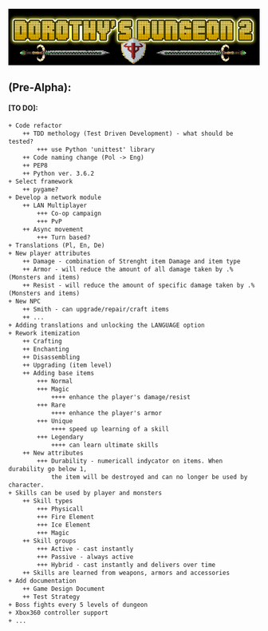 
![Logo](https://github.com/zutmkr/Studia/blob/master/praca_mag/static/coollogo_com-7011398.png)


## (Pre-Alpha):
####    [TO DO]:
    + Code refactor
        ++ TDD methology (Test Driven Development) - what should be tested?
            +++ use Python 'unittest' library
        ++ Code naming change (Pol -> Eng)
        ++ PEP8
        ++ Python ver. 3.6.2
    + Select framework
        ++ pygame?
    + Develop a network module
        ++ LAN Multiplayer
            +++ Co-op campaign
            +++ PvP
        ++ Async movement
            +++ Turn based?
    + Translations (Pl, En, De) 
    + New player attributes
        ++ Damage - combination of Strenght item Damage and item type
        ++ Armor - will reduce the amount of all damage taken by .% (Monsters and items)
        ++ Resist - will reduce the amount of specific damage taken by .% (Monsters and items)
    + New NPC
        ++ Smith - can upgrade/repair/craft items
        ++ ...
    + Adding translations and unlocking the LANGUAGE option 
    + Rework itemization
        ++ Crafting
        ++ Enchanting
        ++ Disassembling
        ++ Upgrading (item level)
        ++ Adding base items
            +++ Normal
            +++ Magic
                ++++ enhance the player's damage/resist
            +++ Rare
                ++++ enhance the player's armor 
            +++ Unique
                ++++ speed up learning of a skill
            +++ Legendary
                ++++ can learn ultimate skills
        ++ New attributes
            +++ Durability - numericall indycator on items. When durability go below 1,
                the item will be destroyed and can no longer be used by character.
    + Skills can be used by player and monsters
        ++ Skill types
            +++ Physicall
            +++ Fire Element
            +++ Ice Element
            +++ Magic
        ++ Skill groups
            +++ Active - cast instantly
            +++ Passive - always active
            +++ Hybrid - cast instantly and delivers over time
        ++ Skills are learned from weapons, armors and accessories
    + Add documentation
        ++ Game Design Document
        ++ Test Strategy
    + Boss fights every 5 levels of dungeon
    + Xbox360 controller support
    + ...

